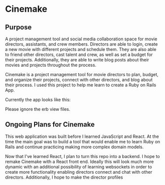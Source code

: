 # Cinemake 

## Purpose


A project management tool and social media collaboration space for movie directors, assistants, and crew members. Directors are able to login, create a new movie with different projects and schedule them. They are also able to friend other directors, cast talent and crew, as well as set a budget for their projects. Additionally, they are able to write blog posts about their movies and projects throughout the process. 


Cinemake is a project management tool for movie directors to plan, budget, and organize their projects, connect with other directors, and blog about their process. I used this project to help me learn to create a Ruby on Rails App. 

Currently the app looks like this: 



Please ignore the erb view files. 


## Ongoing Plans for Cinemake 

This web application was built before I learned JavaScript and React. At the time the main goal was to build a tool that would enable me to learn Ruby on Rails and continue practicing making more complex domain models. 

Now that I've learned React, I plan to turn this repo into a backend. I hope to remake Cinemake with a React front end. Ideally this will look much more dynamic with an additional possibility of learning websockets in order to create more functionality enabling directors connect and chat with other directors. Additionally, I hope to make the director profiles 